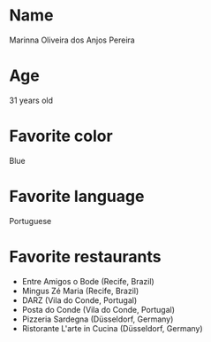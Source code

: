 # Name
Marinna Oliveira dos Anjos Pereira

# Age
31 years old

# Favorite color
Blue

# Favorite language
Portuguese

# Favorite restaurants
- Entre Amigos o Bode (Recife, Brazil)
- Mingus Zé Maria (Recife, Brazil)
- DARZ (Vila do Conde, Portugal)
- Posta do Conde (Vila do Conde, Portugal)
- Pizzeria Sardegna (Düsseldorf, Germany)
- Ristorante L'arte in Cucina (Düsseldorf, Germany)
